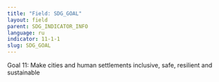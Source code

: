 ```yaml
---
title: "Field: SDG_GOAL"
layout: field
parent: SDG_INDICATOR_INFO
language: ru
indicator: 11-1-1
slug: SDG_GOAL
---
```

Goal 11: Make cities and human settlements inclusive, safe, resilient and sustainable